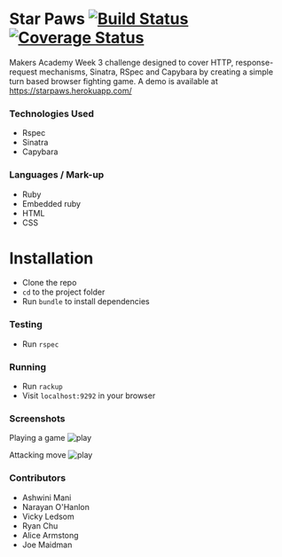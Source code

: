# Star Paws [![Build Status](https://travis-ci.org/joemaidman/Star-Paws.svg?branch=master)](https://travis-ci.org/joemaidman/Star-Paws) [![Coverage Status](https://coveralls.io/repos/github/joemaidman/Battle/badge.svg?branch=master)](https://coveralls.io/github/joemaidman/Battle?branch=master)

Makers Academy Week 3 challenge designed to cover HTTP, response-request mechanisms, Sinatra, RSpec and Capybara by creating a simple turn based browser fighting game. A demo is available at https://starpaws.herokuapp.com/

### Technologies Used
- Rspec
- Sinatra
- Capybara

### Languages / Mark-up
- Ruby
- Embedded ruby
- HTML
- CSS

# Installation
- Clone the repo
- `cd` to the project folder
- Run `bundle` to install dependencies

### Testing
- Run `rspec`

### Running
- Run `rackup`
- Visit `localhost:9292` in your browser

### Screenshots
Playing a game
![play](https://github.com/joemaidman/star-paws/blob/master/screenshots/play.png)

Attacking move
![play](https://github.com/joemaidman/star-paws/blob/master/screenshots/attack.png)

### Contributors
- Ashwini Mani
- Narayan O'Hanlon
- Vicky Ledsom
- Ryan Chu
- Alice Armstong
- Joe Maidman
